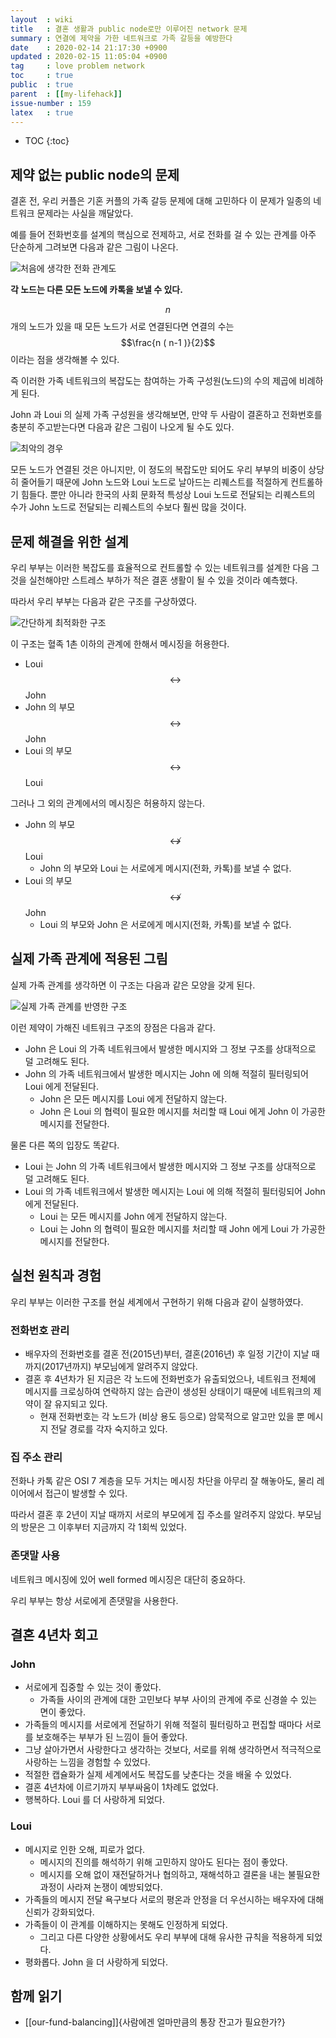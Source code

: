 ```yaml
---
layout  : wiki
title   : 결혼 생활과 public node로만 이루어진 network 문제
summary : 연결에 제약을 가한 네트워크로 가족 갈등을 예방한다
date    : 2020-02-14 21:17:30 +0900
updated : 2020-02-15 11:05:04 +0900
tag     : love problem network
toc     : true
public  : true
parent  : [[my-lifehack]]
issue-number : 159
latex   : true
---
```

* TOC
{:toc}

## 제약 없는 public node의 문제

결혼 전, 우리 커플은 기혼 커플의 가족 갈등 문제에 대해 고민하다 이 문제가 일종의 네트워크 문제라는 사실을 깨달았다.

예를 들어 전화번호를 설계의 핵심으로 전제하고, 서로 전화를 걸 수 있는 관계를 아주 단순하게 그려보면 다음과 같은 그림이 나온다.

![처음에 생각한 전화 관계도]( /post-img/global-variables-and-marriage-architecture/simple-complex.png )

**각 노드는 다른 모든 노드에 카톡을 보낼 수 있다.**

$$n$$개의 노드가 있을 때 모든 노드가 서로 연결된다면 연결의 수는 $$\frac{n ( n-1 )}{2}$$ 이라는 점을 생각해볼 수 있다.

즉 이러한 가족 네트워크의 복잡도는 참여하는 가족 구성원(노드)의 수의 제곱에 비례하게 된다.

John 과 Loui 의 실제 가족 구성원을 생각해보면, 만약 두 사람이 결혼하고 전화번호를 충분히 주고받는다면 다음과 같은 그림이 나오게 될 수도 있다.

![최악의 경우]( /post-img/global-variables-and-marriage-architecture/real-complex.png )

모든 노드가 연결된 것은 아니지만, 이 정도의 복잡도만 되어도 우리 부부의 비중이 상당히 줄어들기 때문에 John 노드와 Loui 노드로 날아드는 리퀘스트를 적절하게 컨트롤하기 힘들다.
뿐만 아니라 한국의 사회 문화적 특성상 Loui 노드로 전달되는 리퀘스트의 수가 John 노드로 전달되는 리퀘스트의 수보다 훨씬 많을 것이다.

## 문제 해결을 위한 설계

우리 부부는 이러한 복잡도를 효율적으로 컨트롤할 수 있는 네트워크를 설계한 다음 그것을 실천해야만 스트레스 부하가 적은 결혼 생활이 될 수 있을 것이라 예측했다.

따라서 우리 부부는 다음과 같은 구조를 구상하였다.

![간단하게 최적화한 구조]( /post-img/global-variables-and-marriage-architecture/simple-optimized.png )

이 구조는 혈족 1촌 이하의 관계에 한해서 메시징을 허용한다.

* Loui $$\leftrightarrow$$ John
* John 의 부모 $$\leftrightarrow$$ John
* Loui 의 부모 $$\leftrightarrow$$ Loui

그러나 그 외의 관계에서의 메시징은 허용하지 않는다.

* John 의 부모 $$\nleftrightarrow$$ Loui
    * John 의 부모와 Loui 는 서로에게 메시지(전화, 카톡)를 보낼 수 없다.
* Loui 의 부모 $$\nleftrightarrow$$ John
    * Loui 의 부모와 John 은 서로에게 메시지(전화, 카톡)를 보낼 수 없다.

## 실제 가족 관계에 적용된 그림

실제 가족 관계를 생각하면 이 구조는 다음과 같은 모양을 갖게 된다.

![실제 가족 관계를 반영한 구조]( /post-img/global-variables-and-marriage-architecture/real-optimized.png )

이런 제약이 가해진 네트워크 구조의 장점은 다음과 같다.

* John 은 Loui 의 가족 네트워크에서 발생한 메시지와 그 정보 구조를 상대적으로 덜 고려해도 된다.
* John 의 가족 네트워크에서 발생한 메시지는 John 에 의해 적절히 필터링되어 Loui 에게 전달된다.
    * John 은 모든 메시지를 Loui 에게 전달하지 않는다.
    * John 은 Loui 의 협력이 필요한 메시지를 처리할 때 Loui 에게 John 이 가공한 메시지를 전달한다.

물론 다른 쪽의 입장도 똑같다.

* Loui 는 John 의 가족 네트워크에서 발생한 메시지와 그 정보 구조를 상대적으로 덜 고려해도 된다.
* Loui 의 가족 네트워크에서 발생한 메시지는 Loui 에 의해 적절히 필터링되어 John 에게 전달된다.
    * Loui 는 모든 메시지를 John 에게 전달하지 않는다.
    * Loui 는 John 의 협력이 필요한 메시지를 처리할 때 John 에게 Loui 가 가공한 메시지를 전달한다.

## 실천 원칙과 경험

우리 부부는 이러한 구조를 현실 세계에서 구현하기 위해 다음과 같이 실행하였다.

### 전화번호 관리

* 배우자의 전화번호를 결혼 전(2015년)부터, 결혼(2016년) 후 일정 기간이 지날 때까지(2017년까지) 부모님에게 알려주지 않았다.
* 결혼 후 4년차가 된 지금은 각 노드에 전화번호가 유출되었으나, 네트워크 전체에 메시지를 크로싱하여 연락하지 않는 습관이 생성된 상태이기 때문에 네트워크의 제약이 잘 유지되고 있다.
    * 현재 전화번호는 각 노드가 (비상 용도 등으로) 암묵적으로 알고만 있을 뿐 메시지 전달 경로를 각자 숙지하고 있다.

### 집 주소 관리

전화나 카톡 같은 OSI 7 계층을 모두 거치는 메시징 차단을 아무리 잘 해놓아도, 물리 레이어에서 접근이 발생할 수 있다.

따라서 결혼 후 2년이 지날 때까지 서로의 부모에게 집 주소를 알려주지 않았다. 부모님의 방문은 그 이후부터 지금까지 각 1회씩 있었다.

### 존댓말 사용

네트워크 메시징에 있어 well formed 메시징은 대단히 중요하다.

우리 부부는 항상 서로에게 존댓말을 사용한다.


## 결혼 4년차 회고

### John

* 서로에게 집중할 수 있는 것이 좋았다.
    * 가족들 사이의 관계에 대한 고민보다 부부 사이의 관계에 주로 신경쓸 수 있는 면이 좋았다.
* 가족들의 메시지를 서로에게 전달하기 위해 적절히 필터링하고 편집할 때마다 서로를 보호해주는 부부가 된 느낌이 들어 좋았다.
* 그냥 살아가면서 사랑한다고 생각하는 것보다, 서로를 위해 생각하면서 적극적으로 사랑하는 느낌을 경험할 수 있었다.
* 적절한 캡슐화가 실제 세계에서도 복잡도를 낮춘다는 것을 배울 수 있었다.
* 결혼 4년차에 이르기까지 부부싸움이 1차례도 없었다.
* 행복하다. Loui 를 더 사랑하게 되었다.

### Loui

* 메시지로 인한 오해, 피로가 없다.
    * 메시지의 진의를 해석하기 위해 고민하지 않아도 된다는 점이 좋았다.
    * 메시지를 오해 없이 재전달하거나 협의하고, 재해석하고 결론을 내는 불필요한 과정이 사라져 논쟁이 예방되었다.
* 가족들의 메시지 전달 욕구보다 서로의 평온과 안정을 더 우선시하는 배우자에 대해 신뢰가 강화되었다.
* 가족들이 이 관계를 이해하지는 못해도 인정하게 되었다.
    * 그리고 다른 다양한 상황에서도 우리 부부에 대해 유사한 규칙을 적용하게 되었다.
* 평화롭다. John 을 더 사랑하게 되었다.

## 함께 읽기

* [[our-fund-balancing]]{사람에겐 얼마만큼의 통장 잔고가 필요한가?}

